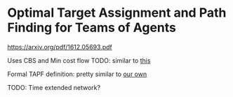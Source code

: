 
# Optimal Target Assignment and Path Finding for Teams of Agents

https://arxiv.org/pdf/1612.05693.pdf

Uses CBS and Min cost flow TODO: similar to [this](MAPF-netflow.md)

Formal TAPF definition: pretty similar to [our own](../mapfm_definition.md)

TODO: Time extended network?


